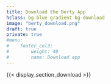 ```yaml
---
title: Download the Berty App
hclass: bg-blue gradient bg-download
image: "berty_download.png"
draft: true
private: true
#menu:
#    footer_col3:
#        weight: 40
#        name: Download app
---
```


{{< display_section_download >}}